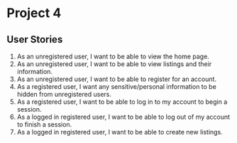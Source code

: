 # Project 4
## User Stories
1. As an unregistered user, I want to be able to view the home page.
2. As an unregistered user, I want to be able to view listings and their information.
3. As an unregistered user, I want to be able to register for an account.
4. As a registered user, I want any sensitive/personal information to be hidden from unregistered users.
5. As a registered user, I want to be able to log in to my account to begin a session.
6. As a logged in registered user, I want to be able to log out of my account to finish a session.
7. As a logged in registered user, I want to be able to create new listings.

